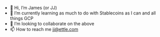 - 👋 Hi, I’m James (or JJ)
- 🌱 I’m currently learning as much to do with Stablecoins as I can and all things GCP
- 💞️ I’m looking to collaborate on the above
- 📫 How to reach me jj@ettle.com

<!---
jj-ettle/jj-ettle is a ✨ special ✨ repository because its `README.md` (this file) appears on your GitHub profile.
You can click the Preview link to take a look at your changes.
--->
